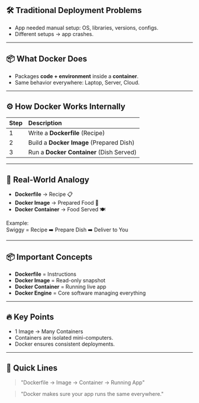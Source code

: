 ## 🛠️ Traditional Deployment Problems

- App needed manual setup: OS, libraries, versions, configs.
- Different setups → app crashes.

---

## 📦 What Docker Does

- Packages **code + environment** inside a **container**.
- Same behavior everywhere: Laptop, Server, Cloud.

---

## ⚙️ How Docker Works Internally

| Step | Description |
|:----|:------------|
| 1 | Write a **Dockerfile** (Recipe) |
| 2 | Build a **Docker Image** (Prepared Dish) |
| 3 | Run a **Docker Container** (Dish Served) |

---

## 🍛 Real-World Analogy

- **Dockerfile** → Recipe 📋
- **Docker Image** → Prepared Food 🍲
- **Docker Container** → Food Served 🍽️

Example:  
Swiggy = Recipe ➡️ Prepare Dish ➡️ Deliver to You

---

## 📦 Important Concepts

- **Dockerfile** = Instructions
- **Docker Image** = Read-only snapshot
- **Docker Container** = Running live app
- **Docker Engine** = Core software managing everything

---

## 🔥 Key Points

- 1 Image → Many Containers
- Containers are isolated mini-computers.
- Docker ensures consistent deployments.

---

## 🧠 Quick Lines

> "Dockerfile → Image → Container → Running App"

> "Docker makes sure your app runs the same everywhere."


